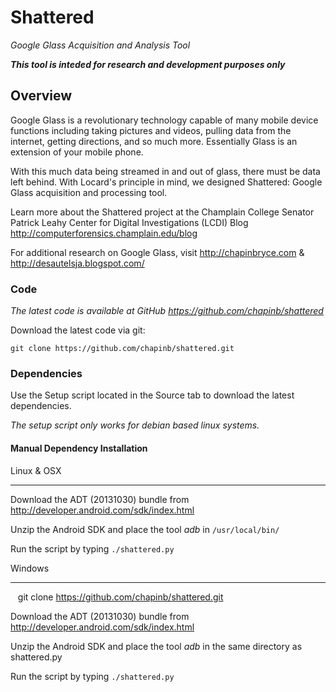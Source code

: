 Shattered
=========

*Google Glass Acquisition and Analysis Tool*

***This tool is inteded for research and development purposes only***

## Overview


Google Glass is a revolutionary technology capable of many mobile device functions including taking pictures and videos, pulling data from the internet, getting directions, and so much more. Essentially Glass is an extension of your mobile phone. 

With this much data being streamed in and out of glass, there must be data left behind. With Locard's principle in mind, we designed Shattered: Google Glass acquisition and processing tool. 

Learn more about the Shattered project at the Champlain College Senator Patrick Leahy Center for Digital Investigations (LCDI) Blog http://computerforensics.champlain.edu/blog

For additional research on Google Glass, visit http://chapinbryce.com & http://desautelsja.blogspot.com/

### Code

*The latest code is available at GitHub https://github.com/chapinb/shattered*

Download the latest code via git:

    git clone https://github.com/chapinb/shattered.git

### Dependencies

Use the Setup script located in the Source tab to download the latest dependencies.

*The setup script only works for debian based linux systems.*

#### Manual Dependency Installation
Linux & OSX
____

Download the ADT (20131030) bundle from http://developer.android.com/sdk/index.html

Unzip the Android SDK and place the tool *adb* in `/usr/local/bin/`

Run the script by typing `./shattered.py`


Windows
____

    git clone https://github.com/chapinb/shattered.git
    
Download the ADT (20131030) bundle from http://developer.android.com/sdk/index.html

Unzip the Android SDK and place the tool *adb* in the same directory as shattered.py

Run the script by typing `./shattered.py`
